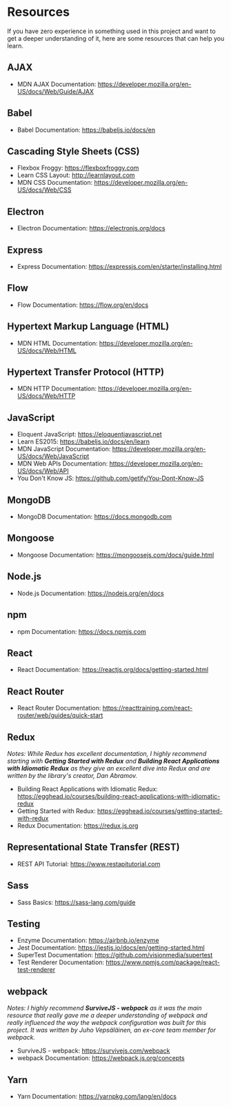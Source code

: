 # Resources
If you have zero experience in something used in this project and want to get a deeper understanding of it, here are some resources that can help you learn.

## AJAX
* MDN AJAX Documentation: https://developer.mozilla.org/en-US/docs/Web/Guide/AJAX

## Babel
* Babel Documentation: https://babeljs.io/docs/en

## Cascading Style Sheets (CSS)
* Flexbox Froggy: https://flexboxfroggy.com
* Learn CSS Layout: http://learnlayout.com
* MDN CSS Documentation: https://developer.mozilla.org/en-US/docs/Web/CSS

## Electron
* Electron Documentation: https://electronjs.org/docs

## Express
* Express Documentation: https://expressjs.com/en/starter/installing.html

## Flow
* Flow Documentation: https://flow.org/en/docs

## Hypertext Markup Language (HTML)
* MDN HTML Documentation: https://developer.mozilla.org/en-US/docs/Web/HTML

## Hypertext Transfer Protocol (HTTP)
* MDN HTTP Documentation: https://developer.mozilla.org/en-US/docs/Web/HTTP

## JavaScript
* Eloquent JavaScript: https://eloquentjavascript.net
* Learn ES2015: https://babeljs.io/docs/en/learn
* MDN JavaScript Documentation: https://developer.mozilla.org/en-US/docs/Web/JavaScript
* MDN Web APIs Documentation: https://developer.mozilla.org/en-US/docs/Web/API
* You Don't Know JS: https://github.com/getify/You-Dont-Know-JS

## MongoDB
* MongoDB Documentation: https://docs.mongodb.com

## Mongoose
* Mongoose Documentation: https://mongoosejs.com/docs/guide.html

## Node.js
* Node.js Documentation: https://nodejs.org/en/docs

## npm
* npm Documentation: https://docs.npmjs.com

## React
* React Documentation: https://reactjs.org/docs/getting-started.html

## React Router
* React Router Documentation: https://reacttraining.com/react-router/web/guides/quick-start

## Redux
*Notes: While Redux has excellent documentation, I highly recommend starting with **Getting Started with Redux** and **Building React Applications with Idiomatic Redux** as they give an excellent dive into Redux and are written by the library's creator, Dan Abramov.*
* Building React Applications with Idiomatic Redux: https://egghead.io/courses/building-react-applications-with-idiomatic-redux
* Getting Started with Redux: https://egghead.io/courses/getting-started-with-redux
* Redux Documentation: https://redux.js.org

## Representational State Transfer (REST)
* REST API Tutorial: https://www.restapitutorial.com

## Sass
* Sass Basics: https://sass-lang.com/guide

## Testing
* Enzyme Documentation: https://airbnb.io/enzyme
* Jest Documentation: https://jestjs.io/docs/en/getting-started.html
* SuperTest Documentation: https://github.com/visionmedia/supertest
* Test Renderer Documentation: https://www.npmjs.com/package/react-test-renderer

## webpack
*Notes: I highly recommend **SurviveJS - webpack** as it was the main resource that really gave me a deeper understanding of webpack and really influenced the way the webpack configuration was built for this project. It was written by Juho Vepsäläinen, an ex-core team member for webpack.*
* SurviveJS - webpack: https://survivejs.com/webpack
* webpack Documentation: https://webpack.js.org/concepts

## Yarn
* Yarn Documentation: https://yarnpkg.com/lang/en/docs